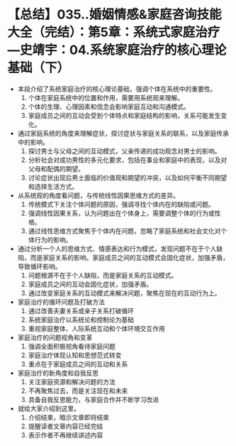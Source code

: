# 【总结】035..婚姻情感&家庭咨询技能大全（完结）：第5章：系统式家庭治疗—史靖宇：04.系统家庭治疗的核心理论基础（下）

-   本段介绍了系统家庭治疗的核心理论基础，强调个体在系统中的重要性。
    1.  个体在家庭系统中的位置和作用，需要用系统观来理解。
    2.  个体的生理、心理因素和信念会影响家庭互动和沟通模式。
    3.  家庭成员之间的互动会受到个体特点和家庭结构的影响，关系可能发生变化。
-   通过家庭系统的角度来理解症状，探讨症状与家庭关系的联系，以及家庭传承中的影响。
    1.  探讨男士与父母之间的互动模式，父亲传递的成功观念对男士的影响。
    2.  分析社会对成功男性的多元化要求，包括在事业和家庭中的表现，以及对父母和配偶的期望。
    3.  讨论症状出现后男士面临的价值观和期望的冲突，以及如何平衡不同期望和选择生活方式。
-   从系统观的角度看问题，与传统线性因果思维方式的差异。
    1.  传统模式下关注个体问题的原因，强调寻找个体内在的缺陷或问题。
    2.  强调线性因果关系，认为问题出在个体身上，需要调整个体的行为或性格。
    3.  通过线性思维方式聚焦于个体内在问题，忽略了家庭系统和社会文化对个体行为的影响。
-   通过分析一个人的思维方式、情感表达和行为模式，发现问题不在于个人缺陷，而是家庭关系的影响。家庭成员之间的互动模式会固化症状，加强矛盾，导致循环影响。
    1.  问题根源不在于个人缺陷，而是家庭关系的互动模式。
    2.  家庭成员之间的互动会固化症状，加强矛盾。
    3.  通过改变家庭关系的互动模式来解决问题，聚焦在现在的互动行为上。
-   家庭治疗的循环问题及打破方法
    1.  通过改善夫妻关系或亲子关系打破循环
    2.  系统家庭治疗以系统论和控制论为基础
    3.  重视家庭整体、人际系统互动和个体环境交互作用
-   家庭治疗的问题视角和变革
    1.  强调全面积极视角看待家庭问题
    2.  家庭治疗体现认知和思想范式转变
    3.  重点在于家庭成员之间的互动和关系
-   家庭治疗的新角度和自我反思
    1.  关注家庭资源和解决问题的方法
    2.  不再聚焦过去，而是关注现在和未来
    3.  具备自我反思能力，与家庭合作并不断学习改进
-   就给大家介绍到这里。
    1.  介绍结束，暗示文章即将结束
    2.  提醒读者文章内容已经完结
    3.  表示作者不再继续讲述内容
